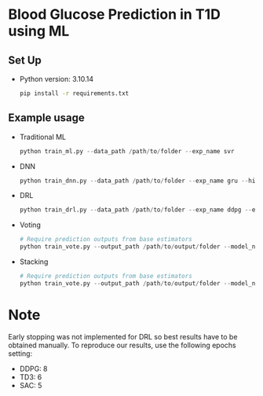 # Blood Glucose Prediction in T1D using ML

## Set Up
- Python version: 3.10.14
    ```bash
    pip install -r requirements.txt
    ```

## Example usage
- Traditional ML
    ```python
    python train_ml.py --data_path /path/to/folder --exp_name svr
    ```
- DNN
    ```python
    python train_dnn.py --data_path /path/to/folder --exp_name gru --hidden_size 86 --num_layers 2
    ```

- DRL
    ```python
    python train_drl.py --data_path /path/to/folder --exp_name ddpg --epochs 8 --action_size 6
    ```

- Voting
    ```python
    # Require prediction outputs from base estimators
    python train_vote.py --output_path /path/to/output/folder --model_names svr rf lgb
    ```

- Stacking
    ```python
    # Require prediction outputs from base estimators
    python train_vote.py --output_path /path/to/output/folder --model_names svr rf lgb
    ```

# Note
Early stopping was not implemented for DRL so best results have to be obtained manually. To reproduce our results, use the following epochs setting:
- DDPG: 8
- TD3: 6
- SAC: 5
